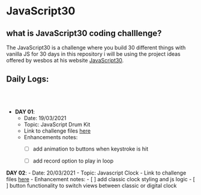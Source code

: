 # JavaScript30

## what is JavaScript30 coding challlenge?
The JavaScript30 is a challenge where you build 30 different things with vanilla JS for 30 days in this repository i will be using the project ideas offered by wesbos at his website <a href="google.com" target="_blank">JavaScript30</a>.

## Daily Logs:

<br />
<br />

- **DAY 01**:
    - Date: 19/03/2021
    - Topic: JavaScript Drum Kit
    - Link to challenge files [here](https://github.com/YassineChayrrou/JavaScript30/tree/main/01%20-%20JavaScript%20Drum%20Kit)
    - Enhancements notes:
        - [ ] add animation to buttons when keystroke is hit
        - [ ] add record option to play in loop


**DAY 02**:
    - Date: 20/03/2021
    - Topic: Javascript Clock
    - Link to challenge files [here](https://github.com/YassineChayrrou/JavaScript30/tree/main/02%20-%20CSS%20%2B%20JavaScript%20Clock)
    - Enhancement notes:
        - [ ] add classic clock styling and js logic
        - [ ] button functionality to switch views between classic or digital clock
